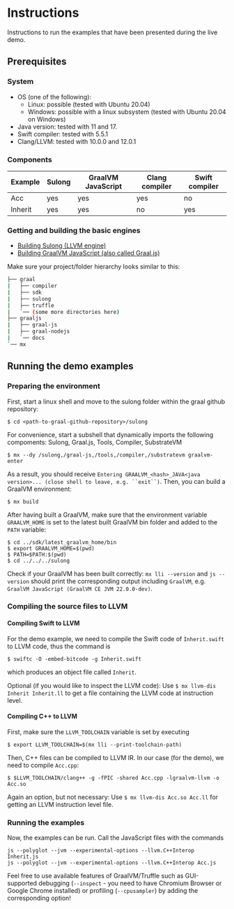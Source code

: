 # Instructions
Instructions to run the examples that have been presented during the live demo. 

## Prerequisites

### System
* OS (one of the following): 
  * Linux: possible (tested with Ubuntu 20.04) 
  * Windows: possible with a linux subsystem (tested with Ubuntu 20.04 on Windows)
* Java version: tested with 11 and 17.
* Swift compiler: tested with 5.5.1
* Clang/LLVM: tested with 10.0.0 and 12.0.1

### Components

|Example   	|Sulong  	|GraalVM JavaScript   	|Clang compiler   	|Swift compiler   	|
|---	|---	|---	|---  	|--- |
|Acc   	|yes   	|yes   	|yes   	|no |
|Inherit   	|yes   	|yes   	|no   	|yes  | 

### Getting and building the basic engines

* [Building Sulong (LLVM engine)](https://github.com/oracle/graal/blob/master/sulong/docs/contributor/BUILDING.md)
* [Building GraalVM JavaScript (also called Graal.js)](https://github.com/oracle/graaljs/blob/master/docs/Building.md)

Make sure your project/folder hierarchy looks similar to this: 
```bash
├── graal
|   ├── compiler
|   ├── sdk
|   ├── sulong
|   ├── truffle
|   `── (some more directories here)
├── graaljs
|   ├── graal-js
|   ├── graal-nodejs
|   `── docs
`── mx
```

## Running the demo examples

### Preparing the environment
First, start a linux shell and move to the sulong folder within the graal github repository: 

```shell
$ cd <path-to-graal-github-repository>/sulong
```

For convenience, start a subshell that dynamically imports the following compoments: Sulong, Graal.js, Tools, Compiler, SubstrateVM

```shell
$ mx --dy /sulong,/graal-js,/tools,/compiler,/substratevm graalvm-enter
```
As a result, you should receive ```Entering GRAALVM_<hash>_JAVA<java version>... (close shell to leave, e.g. ``exit``)```. Then, you can build a GraalVM environment: 
```shell
$ mx build
```
After having built a GraalVM, make sure that the environment variable ```GRAALVM_HOME``` is set to the latest built GraalVM bin folder and added to the ```PATH``` variable:

```shell
$ cd ../sdk/latest_graalvm_home/bin
$ export GRAALVM_HOME=$(pwd)
$ PATH=$PATH:$(pwd)
$ cd ../../../sulong
```

Check if your GraalVM has been built correctly: ```mx lli --version``` and ```js --version``` should print the corresponding output including ```GraalVM```, e.g. ```GraalVM JavaScript (GraalVM CE JVM 22.0.0-dev)```.

### Compiling the source files to LLVM

#### Compiling Swift to LLVM
For the demo example, we need to compile the Swift code of ```Ìnherit.swift``` to LLVM code, thus the command is

```shell
$ swiftc -O -embed-bitcode -g Inherit.swift
```
which produces an object file called ```Inherit```. 

Optional (if you would like to inspect the LLVM code): Use ```$ mx llvm-dis Inherit Inherit.ll``` to get a file containing the LLVM code at instruction level.

#### Compiling C++ to LLVM
First, make sure the ```LLVM_TOOLCHAIN``` variable is set by executing
```shell
$ export LLVM_TOOLCHAIN=$(mx lli --print-toolchain-path)
```

Then, C++ files can be compiled to LLVM IR. In our case (for the demo), we need to compile ```Acc.cpp```: 

```shell
$ $LLVM_TOOLCHAIN/clang++ -g -fPIC -shared Acc.cpp -lgraalvm-llvm -o Acc.so
```

Again an option, but not necessary: Use ```$ mx llvm-dis Acc.so Acc.ll``` for getting an LLVM instruction level file. 


### Running the examples

Now, the examples can be run. Call the JavaScript files with the commands

```shell
js --polyglot --jvm --experimental-options --llvm.C++Interop Inherit.js
js --polyglot --jvm --experimental-options --llvm.C++Interop Acc.js
```

Feel free to use available features of GraalVM/Truffle such as GUI-supported debugging (```--inspect``` - you need to have Chromium Browser or Google Chrome installed) or profiling (```--cpusampler```) by adding the corresponding option!
